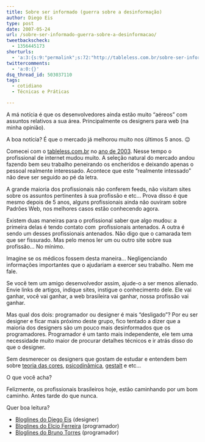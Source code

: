 ```yaml
---
title: Sobre ser informado (guerra sobre a desinformação)
author: Diego Eis
type: post
date: 2007-05-24
url: /sobre-ser-informado-guerra-sobre-a-desinformacao/
tweetbackscheck:
  - 1356445173
shorturls:
  - 'a:3:{s:9:"permalink";s:72:"http://tableless.com.br/sobre-ser-informado-guerra-sobre-a-desinformacao";s:7:"tinyurl";s:26:"http://tinyurl.com/43euozg";s:4:"isgd";s:19:"http://is.gd/JkKNch";}'
twittercomments:
  - 'a:0:{}'
dsq_thread_id: 503037110
tags:
  - cotidiano
  - Técnicas e Práticas

---
```

A má notícia é que os desenvolvedores ainda estão muito &#8220;aéreos&#8221; com assuntos relativos a sua área. Principalmente os designers para web (na minha opinião).
  
A boa notícia? É que o mercado já melhorou muito nos últimos 5 anos. 😉

Comecei com o [tableless.com.br][1] no [ano de 2003][2]. Nesse tempo o profissional de internet mudou muito. A seleção natural do mercado andou fazendo bem seu trabalho peneirando os encheridos e deixando apenas o pessoal realmente interessado. Acontece que este &#8220;realmente intessado&#8221; não deve ser seguido ao pé da letra.

A grande maioria dos profissionais não conferem feeds, não visitam sites sobre os assuntos pertinentes à sua profissão e etc&#8230; Prova disso é que mesmo depois de 5 anos, alguns profissionais ainda não ouviram sobre Padrões Web, nos melhores casos estão conhecendo agora.

Existem duas maneiras para o profissional saber que algo mudou: a primeira delas é tendo contato com  profissionais antenados. A outra é sendo um desses profissionais antenados. Não digo que o camarada tem que ser fissurado. Mas pelo menos ler um ou outro site sobre sua profissão&#8230; No mínimo.

Imagine se os médicos fossem desta maneira&#8230; Negligenciando informações importantes que o ajudariam a exercer seu trabalho. Nem me fale.
  
Se você tem um amigo desenvolvedor assim, ajude-o a ser menos alienado. Envie links de artigos, indique sites, instigue o conhecimento dele. Ele vai ganhar, você vai ganhar, a web brasileira vai ganhar, nossa profissão vai ganhar.

Mas qual dos dois: programador ou designer é mais &#8220;desligado&#8221;? Por eu ser designer e ficar mais próximo deste grupo, fico tentado a dizer que a maioria dos designers são um pouco mais desinformados que os programadores. Programador é um tanto mais independente, ele tem uma necessidade muito maior de procurar detalhes técnicos e ir atrás disso do que o designer.
  
Sem desmerecer os designers que gostam de estudar e entendem bem sobre [teoria das cores][3], [psicodinâmica][4], [gestalt][5] e etc&#8230;
  
O que você acha?

Felizmente, os profissionais brasileiros hoje, estão caminhando por um bom caminho. Antes tarde do que nunca.

Quer boa leitura?

  * [Bloglines do Diego Eis][6] (designer)
  * [Bloglines do Elcio Ferreira][7] (programador)
  * [Bloglines do Bruno Torres][8] (programador)

 [1]: http://tableless.com.br/
 [2]: http://tableless.com.br/2003
 [3]: http://www.geocities.com/strani_felicita/teoria.htm
 [4]: http://usabilidoido.com.br/psicodinamica_das_cores_em_comunicacao.html
 [5]: http://www.gestaltsp.com.br/gestalt.htm
 [6]: http://www.bloglines.com/public/diegoeis
 [7]: http://www.bloglines.com/public/elcio
 [8]: http://www.bloglines.com/public/brunotorres